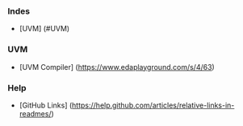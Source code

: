 
### Indes ###

* [UVM] (#UVM)

### UVM ###

* [UVM Compiler] (https://www.edaplayground.com/s/4/63)

### Help ###

* [GitHub Links] (https://help.github.com/articles/relative-links-in-readmes/)


